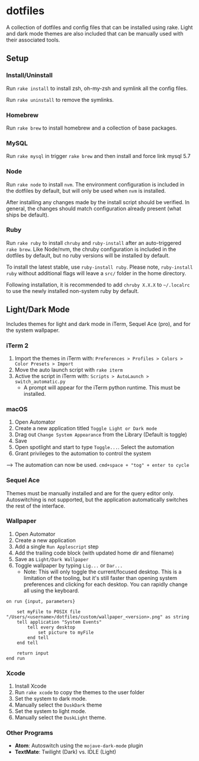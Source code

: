 # dotfiles

A collection of dotfiles and config files that can be installed using rake.
Light and dark mode themes are also included that can be manually used with
their associated tools.

## Setup

### Install/Uninstall

Run `rake install` to install zsh, oh-my-zsh and symlink all the config files.

Run `rake uninstall` to remove the symlinks.

### Homebrew

Run `rake brew` to install homebrew and a collection of base packages.

### MySQL

Run `rake mysql` in trigger `rake brew` and then install and force link mysql 5.7

### Node

Run `rake node` to install `nvm`. The environment configuration is included in the
dotfiles by default, but will only be used when `nvm` is installed.

After installing any changes made by the install script should be verified. In general,
the changes should match configuration already present (what ships be default).

### Ruby

Run `rake ruby` to install `chruby` and `ruby-install` after an auto-triggered
`rake brew`. Like Node/nvm, the chruby configuration is included in the dotfiles
by default, but no ruby versions will be installed by default.

To install the latest stable, use `ruby-install ruby`. Please note,
`ruby-install ruby` without additional flags will leave a `src/` folder in the
home directory.

Following installation, it is recommended to add `chruby X.X.X` to `~/.localrc`
to use the newly installed non-system ruby by default.

## Light/Dark Mode

Includes themes for light and dark mode in iTerm, Sequel Ace (pro), and for the
system wallpaper.

### iTerm 2

1. Import the themes in iTerm with: `Preferences > Profiles > Colors > Color Presets > Import`
1. Move the auto launch script with `rake iterm`
1. Active the script in iTerm with: `Scripts > AutoLaunch > switch_automatic.py`
    * A prompt will appear for the iTerm python runtime. This must be installed.

### macOS

1. Open Automator
1. Create a new application titled `Toggle Light or Dark mode`
1. Drag out `Change System Appearance` from the Library (Default is toggle)
1. Save
1. Open spotlight and start to type `Toggle...`. Select the automation
1. Grant privileges to the automation to control the system

--> The automation can now be used. `cmd+space + "tog" + enter to cycle`

### Sequel Ace

Themes must be manually installed and are for the query editor only.
Autoswitching is not supported, but the application automatically switches
the rest of the interface.

### Wallpaper

1. Open Automator
1. Create a new application
1. Add a single `Run Applescript` step
1. Add the trailing code block (with updated home dir and filename)
1. Save as `Light/Dark Wallpaper`
1. Toggle wallpaper by typing `Lig...` or `Dar...`
    * Note: This will only toggle the current/focused desktop. This is a limitation
      of the tooling, but it's still faster than opening system preferences and
      clicking for each desktop. You can rapidly change all using the keyboard.

```
on run {input, parameters}
	
	set myFile to POSIX file "/Users/<username>/dotfiles/custom/wallpaper_<version>.png" as string
	tell application "System Events"
		tell every desktop
			set picture to myFile
		end tell
	end tell
	
	return input
end run
```

### Xcode

1. Install Xcode
1. Run `rake xcode` to copy the themes to the user folder
1. Set the system to dark mode.
1. Manually select the `DuskDark` theme
1. Set the system to light mode.
1. Manually select the `DuskLight` theme.

### Other Programs

* **Atom**: Autoswitch using the `mojave-dark-mode` plugin
* **TextMate**: Twilight (Dark) vs. IDLE (Light)
